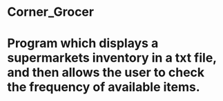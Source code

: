 # Corner_Grocer


# Program which displays a supermarkets inventory in a txt file, and then allows the user to check the frequency of available items.
